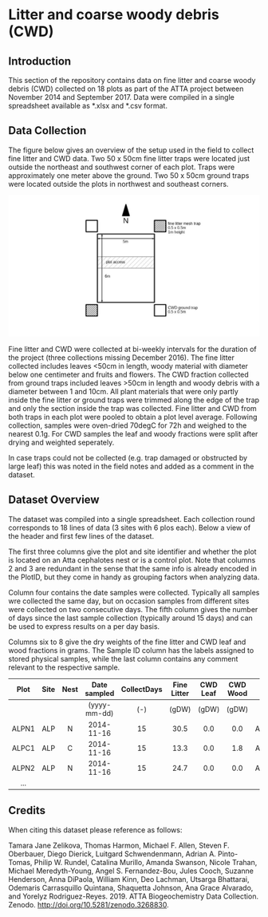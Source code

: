 # Litter and coarse woody debris (CWD)

## Introduction 

This section of the repository contains data on fine litter and coarse woody debris (CWD) collected on 18 plots as part of the ATTA project between November 2014 and September 2017. Data were compiled in a single spreadsheet available as *.xlsx and *.csv format.

## Data Collection

The figure below gives an overview of the setup used in the field to collect fine litter and CWD data. Two 50 x 50cm fine litter traps were located just outside the northeast and southwest corner of each plot. Traps were approximately one meter above the ground. Two 50 x 50cm ground traps were located outside the plots in northwest and southeast corners.

![Plot Layout](PlotLayoutLitter.jpg)

Fine litter and CWD were collected at bi-weekly intervals for the duration of the project (three collections missing December 2016). The fine litter collected includes leaves \<50cm in length, woody material with diameter below one centimeter and fruits and flowers. The CWD fraction collected from ground traps included leaves \>50cm in length and woody debris with a diameter between 1 and 10cm. All plant materials that were only partly inside the fine litter or ground traps were trimmed along the edge of the trap and only the section inside the trap was collected. Fine litter and CWD from both traps in each plot were pooled to obtain a plot level average. Following collection, samples were oven-dried 70degC for 72h and weighed to the nearest 0.1g. For CWD samples the leaf and woody fractions were split after drying and weighted seperately.

In case traps could not be collected (e.g. trap damaged or obstructed by large leaf) this was noted in the field notes and added as a comment in the dataset. 

## Dataset Overview

The dataset was compiled into a single spreadsheet. Each collection round corresponds to 18 lines of data (3 sites with 6 plos each). Below a view of the header and first few lines of the dataset.

The first three columns give the plot and site identifier and whether the plot is located on an Atta cephalotes nest or is a control plot. Note that columns 2 and 3 are redundant in the sense that the same info is already encoded in the PlotID, but they come in handy as grouping factors when analyzing data. 

Column four contains the date samples were collected. Typically all samples wre collected the same day, but on occasion samples from different sites were collected on two consecutive days. The fifth column gives the number of days since the last sample collection (typically around 15 days) and can be used to express results on a per day basis.

Columns six to 8 give the dry weights of the fine litter and CWD leaf and wood fractions in grams. The Sample ID column has the labels assigned to stored physical samples, while the last column contains any comment relevant to the respective sample.
&nbsp;

| Plot | Site | Nest | Date sampled | CollectDays | Fine Litter | CWD Leaf | CWD Wood | Sample IDs | Comments | 
|:----:|:----:|:----:|:------------:|:-----------:|:-----------:|:--------:|:--------:|:----------:|:--------:|
|      |      |      | (yyyy-mm-dd)	|     (-)     |     (gDW)   |   (gDW)  |   (gDW)  |    (-)     |    (-)   |
| ALPN1 | ALP | N | 2014-11-16 | 15 | 30.5 | 0.0 | 0.0 | ATTA_LIT_2014_11_16_ALPN1 | | 
| ALPC1 | ALP |	C | 2014-11-16 | 15 | 13.3 | 0.0 | 1.8 | ATTA_LIT_2014_11_16_ALPC1 | |
| ALPN2 | ALP | N | 2014-11-16 | 15 | 24.7 | 0.0 | 0.0 | ATTA_LIT_2014_11_16_ALPN2 | |
| ... |

## Credits

When citing this dataset please reference as follows:

Tamara Jane Zelikova, Thomas Harmon, Michael F. Allen, Steven F. Oberbauer, Diego Dierick, Luitgard Schwendenmann, Adrian A. Pinto-Tomas, Philip W. Rundel, Catalina Murillo, Amanda Swanson, Nicole Trahan, Michael Meredyth-Young, Angel S. Fernandez-Bou, Jules Cooch, Suzanne Henderson, Anna DiPaola, William Kinn, Deo Lachman, Utsarga Bhattarai, Odemaris Carrasquillo Quintana, Shaquetta Johnson, Ana Grace Alvarado, and Yorelyz Rodriguez-Reyes. 2019. ATTA Biogeochemistry Data Collection. Zenodo. http://doi.org/10.5281/zenodo.3268830.




